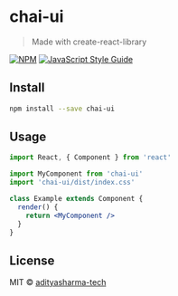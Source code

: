 # chai-ui

> Made with create-react-library

[![NPM](https://img.shields.io/npm/v/chai-ui.svg)](https://www.npmjs.com/package/chai-ui) [![JavaScript Style Guide](https://img.shields.io/badge/code_style-standard-brightgreen.svg)](https://standardjs.com)

## Install

```bash
npm install --save chai-ui
```

## Usage

```jsx
import React, { Component } from 'react'

import MyComponent from 'chai-ui'
import 'chai-ui/dist/index.css'

class Example extends Component {
  render() {
    return <MyComponent />
  }
}
```

## License

MIT © [adityasharma-tech](https://github.com/adityasharma-tech)
